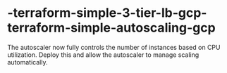 # -terraform-simple-3-tier-lb-gcp-terraform-simple-autoscaling-gcp
The autoscaler now fully controls the number of instances based on CPU utilization. Deploy this and allow the autoscaler to manage scaling automatically.
